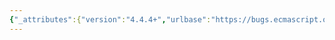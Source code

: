 ```yaml
---
{"_attributes":{"version":"4.4.4+","urlbase":"https://bugs.ecmascript.org/","maintainer":"dherman@mozilla.com"},"bug":{"bug_id":3457,"creation_ts":"2014-12-17 12:24:00 -0800","short_desc":"24.1.4.3 ArrayBuffer.prototype.slice: Restore steps","delta_ts":"2014-12-23 20:23:24 -0800","product":"Draft for 6th Edition","component":"technical issue","version":"Rev 29: December 06, 2014 Draft","rep_platform":"All","op_sys":"All","bug_status":"RESOLVED","resolution":"FIXED","priority":"Normal","bug_severity":"normal","everconfirmed":true,"reporter":{"uid":"andrebargull","name":"André Bargull"},"assigned_to":{"uid":"allen","name":"Allen Wirfs-Brock"},"long_desc":[{"commentid":11059,"comment_count":0,"who":{"uid":"andrebargull","name":"André Bargull"},"bug_when":"2014-12-17 12:24:04 -0800","thetext":"24.1.4.3 ArrayBuffer.prototype.slice ( start , end )  \n\nThe two steps removed in rev29 need to be restored to test for uninitialized objects."},{"commentid":11114,"comment_count":1,"who":{"uid":"allen","name":"Allen Wirfs-Brock"},"bug_when":"2014-12-19 15:44:01 -0800","thetext":"fixed in rev30 editor's draft"},{"commentid":11148,"comment_count":2,"who":{"uid":"allen","name":"Allen Wirfs-Brock"},"bug_when":"2014-12-23 20:23:24 -0800","thetext":"fixed in rev30"}]}}
---
```

